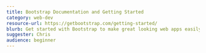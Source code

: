 ```yaml
---
title: Bootstrap Documentation and Getting Started
category: web-dev
resource-url: https://getbootstrap.com/getting-started/
blurb: Get started with Bootstrap to make great looking web apps easily
suggester: Chris
audience: beginner
---
```

